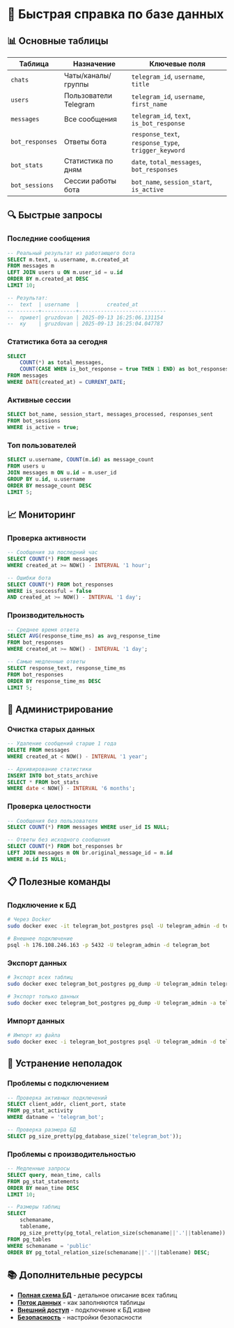 # 🚀 Быстрая справка по базе данных

## 📊 Основные таблицы

| Таблица | Назначение | Ключевые поля |
|---------|------------|---------------|
| `chats` | Чаты/каналы/группы | `telegram_id`, `username`, `title` |
| `users` | Пользователи Telegram | `telegram_id`, `username`, `first_name` |
| `messages` | Все сообщения | `telegram_id`, `text`, `is_bot_response` |
| `bot_responses` | Ответы бота | `response_text`, `response_type`, `trigger_keyword` |
| `bot_stats` | Статистика по дням | `date`, `total_messages`, `bot_responses` |
| `bot_sessions` | Сессии работы бота | `bot_name`, `session_start`, `is_active` |

## 🔍 Быстрые запросы

### Последние сообщения
```sql
-- Реальный результат из работающего бота
SELECT m.text, u.username, m.created_at 
FROM messages m 
LEFT JOIN users u ON m.user_id = u.id 
ORDER BY m.created_at DESC 
LIMIT 10;

-- Результат:
--  text  | username  |         created_at         
-- -------+-----------+----------------------------
--  привет| gruzdovan | 2025-09-13 16:25:06.131154
--  ку    | gruzdovan | 2025-09-13 16:25:04.047787
```

### Статистика бота за сегодня
```sql
SELECT 
    COUNT(*) as total_messages,
    COUNT(CASE WHEN is_bot_response = true THEN 1 END) as bot_responses
FROM messages 
WHERE DATE(created_at) = CURRENT_DATE;
```

### Активные сессии
```sql
SELECT bot_name, session_start, messages_processed, responses_sent 
FROM bot_sessions 
WHERE is_active = true;
```

### Топ пользователей
```sql
SELECT u.username, COUNT(m.id) as message_count 
FROM users u 
JOIN messages m ON u.id = m.user_id 
GROUP BY u.id, u.username 
ORDER BY message_count DESC 
LIMIT 5;
```

## 📈 Мониторинг

### Проверка активности
```sql
-- Сообщения за последний час
SELECT COUNT(*) FROM messages 
WHERE created_at >= NOW() - INTERVAL '1 hour';

-- Ошибки бота
SELECT COUNT(*) FROM bot_responses 
WHERE is_successful = false 
AND created_at >= NOW() - INTERVAL '1 day';
```

### Производительность
```sql
-- Среднее время ответа
SELECT AVG(response_time_ms) as avg_response_time 
FROM bot_responses 
WHERE created_at >= NOW() - INTERVAL '1 day';

-- Самые медленные ответы
SELECT response_text, response_time_ms 
FROM bot_responses 
ORDER BY response_time_ms DESC 
LIMIT 5;
```

## 🔧 Администрирование

### Очистка старых данных
```sql
-- Удаление сообщений старше 1 года
DELETE FROM messages 
WHERE created_at < NOW() - INTERVAL '1 year';

-- Архивирование статистики
INSERT INTO bot_stats_archive 
SELECT * FROM bot_stats 
WHERE date < NOW() - INTERVAL '6 months';
```

### Проверка целостности
```sql
-- Сообщения без пользователя
SELECT COUNT(*) FROM messages WHERE user_id IS NULL;

-- Ответы без исходного сообщения
SELECT COUNT(*) FROM bot_responses br
LEFT JOIN messages m ON br.original_message_id = m.id
WHERE m.id IS NULL;
```

## 📋 Полезные команды

### Подключение к БД
```bash
# Через Docker
sudo docker exec -it telegram_bot_postgres psql -U telegram_admin -d telegram_bot

# Внешнее подключение
psql -h 176.108.246.163 -p 5432 -U telegram_admin -d telegram_bot
```

### Экспорт данных
```bash
# Экспорт всех таблиц
sudo docker exec telegram_bot_postgres pg_dump -U telegram_admin telegram_bot > backup.sql

# Экспорт только данных
sudo docker exec telegram_bot_postgres pg_dump -U telegram_admin -a telegram_bot > data.sql
```

### Импорт данных
```bash
# Импорт из файла
sudo docker exec -i telegram_bot_postgres psql -U telegram_admin -d telegram_bot < backup.sql
```

## 🚨 Устранение неполадок

### Проблемы с подключением
```sql
-- Проверка активных подключений
SELECT client_addr, client_port, state 
FROM pg_stat_activity 
WHERE datname = 'telegram_bot';

-- Проверка размера БД
SELECT pg_size_pretty(pg_database_size('telegram_bot'));
```

### Проблемы с производительностью
```sql
-- Медленные запросы
SELECT query, mean_time, calls 
FROM pg_stat_statements 
ORDER BY mean_time DESC 
LIMIT 10;

-- Размеры таблиц
SELECT 
    schemaname,
    tablename,
    pg_size_pretty(pg_total_relation_size(schemaname||'.'||tablename)) as size
FROM pg_tables 
WHERE schemaname = 'public'
ORDER BY pg_total_relation_size(schemaname||'.'||tablename) DESC;
```

## 📚 Дополнительные ресурсы

- **[Полная схема БД](DATABASE_SCHEMA.md)** - детальное описание всех таблиц
- **[Поток данных](DATA_FLOW.md)** - как заполняются таблицы
- **[Внешний доступ](EXTERNAL_ACCESS.md)** - подключение к БД извне
- **[Безопасность](SECURITY.md)** - настройки безопасности
